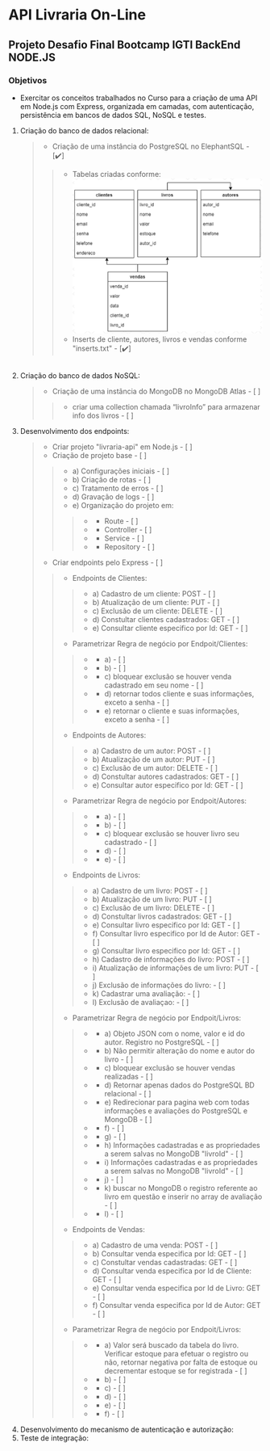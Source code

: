 # API Livraria On-Line
## Projeto Desafio Final Bootcamp IGTI BackEnd NODE.JS

### <strong>Objetivos</strong>

* Exercitar os conceitos trabalhados no Curso para a criação de uma API em Node.js com 
Express, organizada em camadas, com autenticação, persistência em bancos de dados 
SQL, NoSQL e testes.<br/>

1. Criação do banco de dados relacional: <br/>
    > - Criação de uma instância do PostgreSQL no ElephantSQL - [:heavy_check_mark:]
    >> - Tabelas criadas conforme:<br/>
    <img src="/img/DB.relacional.jpg"><br/>
    >> - Inserts de cliente, autores, livros e vendas conforme "inserts.txt" - [:heavy_check_mark:]
    <br/>
2. Criação do banco de dados NoSQL: <br/>
    > - Criação de uma instância do MongoDB no MongoDB Atlas - [ ]
    >> - criar uma collection chamada “livroInfo” para armazenar info dos livros - [ ]
3. Desenvolvimento dos endpoints: <br/>
    > - Criar projeto "livraria-api" em Node.js - [ ]
    > - Criação de projeto base - [ ]
    >> - a) Configurações iniciais - [ ]
    >> - b) Criação de rotas - [ ]
    >> - c) Tratamento de erros - [ ]
    >> - d) Gravação de logs - [ ]
    >> - e) Organização do projeto em:
    >>> - * Route - [ ]
    >>> - * Controller - [ ]
    >>> - * Service - [ ]
    >>> - * Repository - [ ]
    > - Criar endpoints pelo Express - [ ]
    >> - Endpoints de Clientes:
    >>> - a) Cadastro de um cliente: POST - [ ]
    >>> - b) Atualização de um cliente: PUT - [ ]
    >>> - c) Exclusão de um cliente: DELETE - [ ]
    >>> - d) Constultar clientes cadastrados: GET - [ ]
    >>> - e) Consultar cliente especifico por Id: GET - [ ]
    >> - Parametrizar Regra de negócio por Endpoit/Clientes:
    >>> - * a) - [ ] 
    >>> - * b) - [ ]
    >>> - * c) bloquear exclusão se houver venda cadastrado em seu nome - [ ]
    >>> - * d) retornar todos cliente e suas informações, exceto a senha - [ ]
    >>> - * e) retornar o cliente e suas informações, exceto a senha - [ ]
    >> - Endpoints de Autores:
    >>> - a) Cadastro de um autor: POST - [ ]
    >>> - b) Atualização de um autor: PUT - [ ]
    >>> - c) Exclusão de um autor: DELETE - [ ]
    >>> - d) Constultar autores cadastrados: GET - [ ]
    >>> - e) Consultar autor especifico por Id: GET - [ ]
    >> - Parametrizar Regra de negócio por Endpoit/Autores:
    >>> - * a) - [ ]
    >>> - * b) - [ ] 
    >>> - * c) bloquear exclusão se houver livro seu cadastrado - [ ]
    >>> - * d) - [ ]
    >>> - * e) - [ ]
    >> - Endpoints de Livros:
    >>> - a) Cadastro de um livro: POST - [ ]
    >>> - b) Atualização de um livro: PUT - [ ]
    >>> - c) Exclusão de um livro: DELETE - [ ]
    >>> - d) Constultar livros cadastrados: GET - [ ]
    >>> - e) Consultar livro especifico por Id: GET - [ ]
    >>> - f) Consultar livro especifico por Id de Autor: GET - [ ]
    >>> - g) Consultar livro especifico por Id: GET - [ ]
    >>> - h) Cadastro de informações do livro: POST - [ ]
    >>> - i) Atualização de informações de um livro: PUT - [ ]
    >>> - j) Exclusão de informações do livro: - [ ]
    >>> - k) Cadastrar uma avaliação: - [ ]
    >>> - l) Exclusão de avaliaçao: - [ ]
    >> - Parametrizar Regra de negócio por Endpoit/Livros:
    >>> - * a) Objeto JSON com o nome, valor e id do autor. Registro no PostgreSQL - [ ] 
    >>> - * b) Não permitir alteração do nome e autor do livro - [ ] 
    >>> - * c) bloquear exclusão se houver vendas realizadas - [ ]
    >>> - * d) Retornar apenas dados do PostgreSQL BD relacional - [ ]
    >>> - * e) Redirecionar para pagina web com todas informações e avaliações do PostgreSQL e MongoDB - [ ]
    >>> - * f) - [ ]
    >>> - * g) - [ ]
    >>> - * h) Informações cadastradas e as propriedades a serem salvas no MongoDB "livroId" - [ ]
    >>> - * i) Informações cadastradas e as propriedades a serem salvas no MongoDB "livroId" - [ ]
    >>> - * j) - [ ]
    >>> - * k) buscar no MongoDB o registro referente ao livro em questão e inserir no array de avaliação - [ ]
    >>> - * l) - [ ]
    >> - Endpoints de Vendas:
    >>> - a) Cadastro de uma venda: POST - [ ]
    >>> - b) Consultar venda especifica por Id: GET - [ ]
    >>> - c) Constultar vendas cadastradas: GET - [ ]
    >>> - d) Consultar venda especifica por Id de Cliente: GET - [ ]
    >>> - e) Consultar venda especifica por Id de Livro: GET - [ ]
    >>> - f) Consultar venda especifica por Id de Autor: GET - [ ]
    >> - Parametrizar Regra de negócio por Endpoit/Livros:
    >>> - * a) Valor será buscado da tabela do livro. Verificar estoque para efetuar o registro ou não, retornar negativa por falta de estoque ou decrementar estoque se for registrada - [ ] 
    >>> - * b) - [ ] 
    >>> - * c) - [ ]
    >>> - * d) - [ ]
    >>> - * e) - [ ]
    >>> - * f) - [ ]
4. Desenvolvimento do mecanismo de autenticação e autorização: <br/>
4. Teste de integração: <br/>